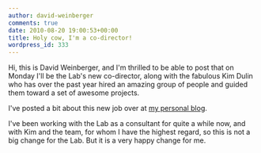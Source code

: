 ```yaml
---
author: david-weinberger
comments: true
date: 2010-08-20 19:00:53+00:00
title: Holy cow, I'm a co-director!
wordpress_id: 333
---
```


Hi, this is David Weinberger, and I'm thrilled to be able to post that on Monday I'll be the Lab's new co-director, along with the fabulous Kim Dulin who has over the past year hired an amazing group of people and guided them toward a set of awesome projects.

I've posted a bit about this new job over at [my personal blog](http://www.hyperorg.com/blogger/2010/08/20/my-new-job/).

I've been working with the Lab as a consultant for quite a while now, and with Kim and the team, for whom I have the highest regard, so this is not a big change for the Lab. But it is a very happy change for me.
